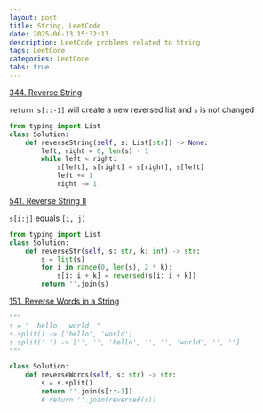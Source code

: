 ```yaml
---
layout: post
title: String, LeetCode
date: 2025-06-13 15:32:13
description: LeetCode problems related to String
tags: LeetCode
categories: LeetCode
tabs: true
---
```

[344. Reverse String](https://leetcode.com/problems/reverse-string/description/)

`return s[::-1]` will create a new reversed list and `s` is not changed

```python
from typing import List
class Solution:
    def reverseString(self, s: List[str]) -> None:
        left, right = 0, len(s) - 1
        while left < right:
            s[left], s[right] = s[right], s[left]
            left += 1
            right -= 1
```

[541. Reverse String II](https://leetcode.com/problems/reverse-string-ii/description/)

`s[i:j]` equals `[i, j)`
```python
from typing import List
class Solution:
    def reverseStr(self, s: str, k: int) -> str:
        s = list(s)
        for i in range(0, len(s), 2 * k):
            s[i: i + k] = reversed(s[i: i + k])
        return ''.join(s)
```

[151. Reverse Words in a String](https://leetcode.com/problems/reverse-words-in-a-string/description/)

```python
"""
s = "  hello   world  "
s.split() -> ['hello', 'world']
s.split(' ') -> ['', '', 'hello', '', '', 'world', '', '']
"""
```
```python
class Solution:
    def reverseWords(self, s: str) -> str:
        s = s.split()
        return ''.join(s[::-1])
        # return ''.join(reversed(s))
```
